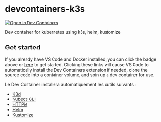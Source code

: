 # devcontainers-k3s

[![Open in Dev Containers](https://img.shields.io/static/v1?label=Dev%20Containers&message=Open&color=blue&logo=visualstudiocode)](https://vscode.dev/redirect?url=vscode://ms-vscode-remote.remote-containers/cloneInVolume?url=https://github.com/tiamat-azure/devcontainers-k3s)

Dev container for kubernetes using k3s, helm, kustomize

## Get started

If you already have VS Code and Docker installed, you can click the badge above or [here](https://vscode.dev/redirect?url=vscode://ms-vscode-remote.remote-containers/cloneInVolume?url=https://github.com/tiamat-azure/devcontainers-k3s) to get started. Clicking these links will cause VS Code to automatically install the Dev Containers extension if needed, clone the source code into a container volume, and spin up a dev container for use.

Le Dev Container installera automatiquement les outils suivants :

- [K3d](https://github.com/k3d-io/k3d)
- [Kubectl CLI](https://kubernetes.io/docs/reference/kubectl/)
- [HTTPie](https://httpie.io/)
- [Helm](https://helm.sh/)
- [Kustomize](https://kustomize.io/)
